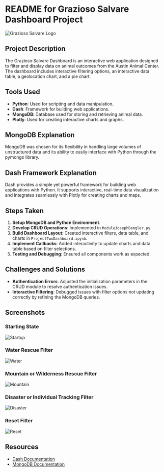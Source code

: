 # README for Grazioso Salvare Dashboard Project
![Grazioso Salvare Logo](https://github.com/JPDengler/Client-Server-Development-CS-340-/assets/130941901/8a505730-3fad-4d7a-ba25-195e84106fc2)

## Project Description
The Grazioso Salvare Dashboard is an interactive web application designed to filter and display data on animal outcomes from the Austin Animal Center. The dashboard includes interactive filtering options, an interactive data table, a geolocation chart, and a pie chart.

## Tools Used
- **Python**: Used for scripting and data manipulation.
- **Dash**: Framework for building web applications.
- **MongoDB**: Database used for storing and retrieving animal data.
- **Plotly**: Used for creating interactive charts and graphs.

## MongoDB Explanation
MongoDB was chosen for its flexibility in handling large volumes of unstructured data and its ability to easily interface with Python through the pymongo library.

## Dash Framework Explanation
Dash provides a simple yet powerful framework for building web applications with Python. It supports interactive, real-time data visualization and integrates seamlessly with Plotly for creating charts and maps.

## Steps Taken
1. **Setup MongoDB and Python Environment**.
2. **Develop CRUD Operations**: Implemented in `ModuleJosephDengler.py`.
3. **Build Dashboard Layout**: Created interactive filters, data table, and charts in `ProjectTwoDashboard.ipynb`.
4. **Implement Callbacks**: Added interactivity to update charts and data table based on filter selections.
5. **Testing and Debugging**: Ensured all components work as expected.

## Challenges and Solutions
- **Authentication Errors**: Adjusted the initialization parameters in the CRUD module to resolve authentication issues.
- **Interactive Filtering**: Debugged issues with filter options not updating correctly by refining the MongoDB queries.

## Screenshots
### Starting State
![Startup](https://github.com/JPDengler/Client-Server-Development-CS-340-/assets/130941901/5d12f7ff-a5b3-4930-bc84-234f5aa3c498)


### Water Rescue Filter
![Water](https://github.com/JPDengler/Client-Server-Development-CS-340-/assets/130941901/3febf4d2-3053-421d-b667-862e9778347d)


### Mountain or Wilderness Rescue Filter
![Mountain](https://github.com/JPDengler/Client-Server-Development-CS-340-/assets/130941901/3e706371-4ab2-49ea-9a95-78a41fec5a79)


### Disaster or Individual Tracking Filter
![Disaster](https://github.com/JPDengler/Client-Server-Development-CS-340-/assets/130941901/e0e02431-61a3-4ffe-b403-caeb6e86969e)


### Reset Filter
![Reset](https://github.com/JPDengler/Client-Server-Development-CS-340-/assets/130941901/057a4856-8af0-47af-81a9-69e0367f1832)


## Resources
- [Dash Documentation](https://dash.plotly.com/)
- [MongoDB Documentation](https://docs.mongodb.com/)
